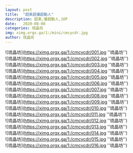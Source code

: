 ```yaml
---
layout: post
title:  "超美超優超動人"
description: 超美,優超動人,16P
date:   2020-08-08
categories: 琉晶坊
img: ximg.orgx.ga/1:/mini/cmcycdr.jpg
author: 琉晶坊
---
```


![琉晶坊](https://ximg.orgx.ga/1:/cmcycdr/001.jpg ''琉晶坊'') <br>
![琉晶坊](https://ximg.orgx.ga/1:/cmcycdr/002.jpg ''琉晶坊'') <br>
![琉晶坊](https://ximg.orgx.ga/1:/cmcycdr/003.jpg ''琉晶坊'') <br>
![琉晶坊](https://ximg.orgx.ga/1:/cmcycdr/004.jpg ''琉晶坊'') <br>
![琉晶坊](https://ximg.orgx.ga/1:/cmcycdr/005.jpg ''琉晶坊'') <br>
![琉晶坊](https://ximg.orgx.ga/1:/cmcycdr/006.jpg ''琉晶坊'') <br>
![琉晶坊](https://ximg.orgx.ga/1:/cmcycdr/007.jpg ''琉晶坊'') <br>
![琉晶坊](https://ximg.orgx.ga/1:/cmcycdr/008.jpg ''琉晶坊'') <br>
![琉晶坊](https://ximg.orgx.ga/1:/cmcycdr/009.jpg ''琉晶坊'') <br>
![琉晶坊](https://ximg.orgx.ga/1:/cmcycdr/010.jpg ''琉晶坊'') <br>
![琉晶坊](https://ximg.orgx.ga/1:/cmcycdr/011.jpg ''琉晶坊'') <br>
![琉晶坊](https://ximg.orgx.ga/1:/cmcycdr/012.jpg ''琉晶坊'') <br>
![琉晶坊](https://ximg.orgx.ga/1:/cmcycdr/013.jpg ''琉晶坊'') <br>
![琉晶坊](https://ximg.orgx.ga/1:/cmcycdr/014.jpg ''琉晶坊'') <br>
![琉晶坊](https://ximg.orgx.ga/1:/cmcycdr/015.jpg ''琉晶坊'') <br>
![琉晶坊](https://ximg.orgx.ga/1:/cmcycdr/016.jpg ''琉晶坊'') <br>
